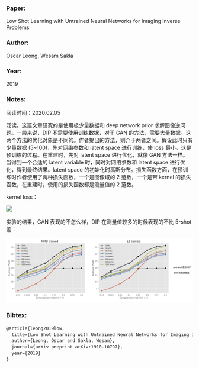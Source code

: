 ### Paper:

Low Shot Learning with Untrained Neural Networks for Imaging Inverse Problems

### Author:

Oscar Leong, Wesam Sakla

### Year:

2019

### Notes:

阅读时间：2020.02.05

泛读。这篇文章研究的是使用极少量数据和 deep network prior 求解图像逆问题。一般来说，DIP 不需要使用训练数据，对于 GAN 的方法，需要大量数据。这两个方法的优化对象是不同的。作者提出的方法，则介于两者之间。假设此时只有少量数据 (5~100)，先对网络参数和 latent space 进行训练，使 loss 最小。这是预训练的过程。在重建时，先对 latent space 进行优化，就像 GAN 方法一样。当得到一个合适的 latent variable 时，同时对网络参数和 latent space 进行优化，得到最终结果。latent space 的初始化时高斯分布。损失函数方面，在预训练时作者使用了两种损失函数，一个是图像域的 2 范数，一个是带 kernel 的损失函数，在重建时，使用的损失函数都是测量值的 2 范数。

kernel loss：

<img src="http://latex.codecogs.com/svg.latex? \min _{\boldsymbol{\theta}, \boldsymbol{z}_{1}, \ldots, \boldsymbol{z}_{S}} \frac{1}{\left(\begin{array}{l}{S} \\ {2}\end{array}\right)} \sum_{i \neq i^{\prime}} k\left(\mathcal{G}\left(\boldsymbol{z}_{i} ; \boldsymbol{\theta}\right), \mathcal{G}\left(\boldsymbol{z}_{i} ; \boldsymbol{\theta}\right)\right)+\frac{1}{\left(\begin{array}{c}{S} \\ {2}\end{array}\right)} \sum_{j \neq j^{\prime}} k\left(\boldsymbol{x}_{j}, \boldsymbol{x}_{j^{\prime}}\right)-\frac{2}{\left(\begin{array}{c}{S} \\ {2}\end{array}\right)} k\left(\mathcal{G}\left(\boldsymbol{z}_{i} ; \boldsymbol{\theta}\right), \boldsymbol{x}_{j}\right)" border="0"/>

实验的结果，GAN 表现的不怎么样，DIP 在测量值较多的时候表现的不比 5-shot 差：

<img src="https://raw.githubusercontent.com/Theodore-PKU/pictures/master/%E6%88%AA%E5%B1%8F2020-02-05%E4%B8%8B%E5%8D%881.12.52.png"/>

### Bibtex:

```latex
@article{leong2019low,
  title={Low Shot Learning with Untrained Neural Networks for Imaging Inverse Problems},
  author={Leong, Oscar and Sakla, Wesam},
  journal={arXiv preprint arXiv:1910.10797},
  year={2019}
}
```

